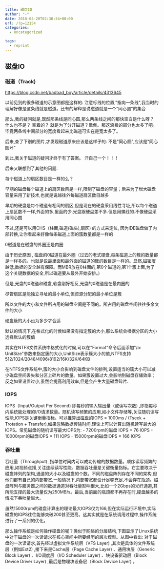 ```yaml
---
title: 磁盘IO
author: "-"
date: 2018-04-20T02:30:54+00:00
url: /?p=12154
categories:
  - Uncategorized

tags:
  - reprint
---
```

## 磁盘IO
###  磁道（Track) 
https://blog.csdn.net/badbad_boy/article/details/4313645

以前见到的很多磁道的示意图都是这样的: 注意标线的位置,"指向一条线",我当时的理解好像是这条线就是磁道。还有的解释是说磁道就是一个"同心圆"的集合

那么,我的疑问就是,既然那条线是同心圆,那么两条线之间的那快空白是什么呀？ 什么也不是？ 空着的？ 就是为了分开磁道？晕倒。那这浪费的部分也太多了吧。毕竟两条线中间部分的宽度看起来比磁道可实在是宽太多了。

后来,查了下别的图片,才发现磁道原来应该是这样子的: 不是"同心圆",应该是"同心圆环"

到此,我关于磁道的疑问才终于有了答案。 汗自己一个！！！

后来又联想到了其他的问题: 

每个磁道上的扇区数目是一样的么？
  
早期的磁盘每个磁道上的扇区数目是一样,限制了磁盘的容量；后来为了增大磁盘容量采用了新技术,也就是说越往外每磁道扇区数目越多
  
早期的硬盘是每个磁道有相同的扇区,但是现在的硬盘采用线性寻址,所以每个磁道上扇区数不一样,外面的多,里面的少.光盘跟硬盘差不多.但是用螺线的.不像硬盘采用同心圆
  
不过,还是可以用CHS（柱面,磁道(磁头),扇区) 的方式来定位, 因为IDE磁盘做了内部转换,让你看起来好像每条磁道上面的簇数量都是一样的
  
0磁道是在磁盘的外圈还是内圈
  
由于历史原因 , 磁盘的0磁道在最外圈（过去的老式硬盘,每条磁道上的簇的数量都是一样多的。也就是说最里面和最外面的磁道的簇的数目是一样的。显然,磁密度越低,数据的安全越有保障。而MBR放在0柱面的,第0个磁道的,第1个簇上面,为了这个关键数据的安全,所以磁道要从最外开始安排。) 
  
但是,光盘的0磁道和磁盘,软盘刚好相反,光盘的0磁道是在最内圈的
  
尽管扇区是能独立寻址的最小单位,但资源分配的最小单位是簇
  
所以文件的大小和文件所占用的磁盘空间是不同的。所占用的磁盘空间往往多余文件的大小
  
硬盘簇的大小设为多少才合适
  
默认的情况下,在格式化的时侯如果没有指定簇的大小,那么系统会根据分区的大小选择默认的簇值
  
其实在NTFS文件系统中格式化的时候,可以在"Format"命令后面添加"/a: UnitSize"参数来指定簇的大小,UnitSize表示簇大小的值,NTFS支持512/1024/2048/4096/8192/16K/32K/64KB
  
在NTFS文件系统中,簇的大小会影响到磁盘文件的排列,设置适当的簇大小可以减少磁盘空间丢失和分区上碎片的数量。如果簇设置过大,会影响到磁盘存储效率；反之如果设置过小,虽然会提高利用效率,但是会产生大量磁盘碎片.


###  IOPS
IOPS（Input/Output Per Second) 即每秒的输入输出量（或读写次数) ,即指每秒内系统能处理的I/O请求数量。随机读写频繁的应用,如小文件存储等,关注随机读写性能,IOPS是关键衡量指标。可以推算出磁盘的IOPS = 1000ms / (Tseek + Trotation + Transfer),如果忽略数据传输时间,理论上可以计算出随机读写最大的IOPS。常见磁盘的随机读写最大IOPS为:  - 7200rpm的磁盘 IOPS = 76 IOPS - 10000rpm的磁盘IOPS = 111 IOPS - 15000rpm的磁盘IOPS = 166 IOPS

### 吞吐量
吞吐量（Throughput) ,指单位时间内可以成功传输的数据数量。顺序读写频繁的应用,如视频点播,关注连续读写性能、数据吞吐量是关键衡量指标。它主要取决于磁盘阵列的架构,通道的大小以及磁盘的个数。不同的磁盘阵列存在不同的架构,但他们都有自己的内部带宽,一般情况下,内部带宽都设计足够充足,不会存在瓶颈。磁盘阵列与服务器之间的数据通道对吞吐量影响很大,比如一个2Gbps的光纤通道,其所能支撑的最大流量仅为250MB/s。最后,当前面的瓶颈都不再存在时,硬盘越多的情况下吞吐量越大。

虽然15000rpm的磁盘计算出的理论最大IOPS仅为166,但在实际运行环境中,实际磁盘的IOPS往往能够突破200甚至更高。这其实就是在系统调用过程中,操作系统进行了一系列的优化。

那么操作系统是如何操作硬盘的呢？类似于网络的分层结构,下图显示了Linux系统中对于磁盘的一次读请求在核心空间中所要经历的层次模型。从图中看出: 对于磁盘的一次读请求,首先经过虚拟文件系统层（VFS Layer) ,其次是具体的文件系统层（例如Ext2) ,接下来是Cache层（Page Cache Layer) 、通用块层（Generic Block Layer) 、I/O调度层（I/O Scheduler Layer) 、块设备驱动层（Block Device Driver Layer) ,最后是物理块设备层（Block Device Layer) 。
